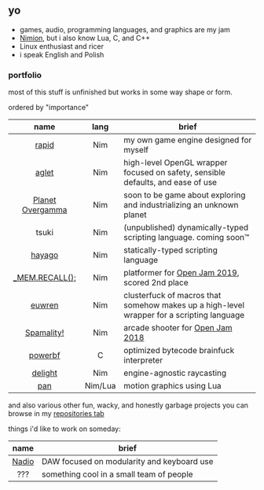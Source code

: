 ## yo

- games, audio, programming languages, and graphics are my jam
- [Nimion](https://nim-lang.org/), but i also know Lua, C, and C++
- Linux enthusiast and ricer
- i speak English and Polish

### portfolio

most of this stuff is unfinished but works in some way shape or form.

ordered by "importance"

| name | lang | brief |
| :-: | :-: | --- |
| [rapid](https://github.com/liquid600pgm/rapid) | Nim | my own game engine designed for myself |
| [aglet](https://github.com/liquid600pgm/aglet) | Nim | high-level OpenGL wrapper focused on safety, sensible defaults, and ease of use |
| [Planet Overgamma](https://github.com/liquid600pgm/planet-overgamma) | Nim | soon to be game about exploring and industrializing an unknown planet |
| tsuki | Nim | (unpublished) dynamically-typed scripting language. coming soon™ |
| [hayago](https://github.com/liquid600pgm/hayago) | Nim | statically-typed scripting language |
| [\_MEM.RECALL();](https://github.com/liquid600pgm/memrecall) | Nim | platformer for [Open Jam 2019](https://itch.io/jam/open-jam-2019), scored 2nd place |
| [euwren](https://github.com/liquid600pgm/euwren) | Nim | clusterfuck of macros that somehow makes up a high-level wrapper for a scripting language |
| [Spamality!](https://github.com/liquid600pgm/spamality) | Nim | arcade shooter for [Open Jam 2018](https://itch.io/jam/open-jam-2018) |
| [powerbf](https://github.com/liquid600pgm/powerbf) | C | optimized bytecode brainfuck interpreter |
| [delight](https://github.com/liquid600pgm/delight) | Nim | engine-agnostic raycasting |
| [pan](https://github.com/liquid600pgm/pan) | Nim/Lua | motion graphics using Lua |

and also various other fun, wacky, and honestly garbage projects you can browse in my [repositories tab](https://github.com/liquid600pgm?tab=repositories)

things i'd like to work on someday:

| name | brief |
| :-: | --- |
| [Nadio](https://github.com/liquid600pgm/nadio) | DAW focused on modularity and keyboard use |
| ??? | something cool in a small team of people |
